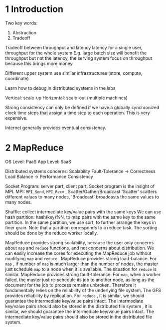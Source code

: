 # 1 Introduction
Two key words:
1. Abstraction
2. Tradeoff

Tradeoff between throughput and latency
latency for a single user, throughput for the whole system
E.g. large batch size will benefit the throughput but not the latency, the serving system focus on throughput because this brings more money

Different upper system use similar infrastructures (store, compute, coordinate)

Learn how to debug in distributed systems in the labs

Vertical: scale-up
Horizontal: scale-out (multiple machines)

Strong consistency can only be defined if we have a globally synchronized clock time steps that assign a time step to each operation. This is very expensive.

Internet generally provides eventual consistency.

# 2 MapReduce
OS Level: PaaS
App Level: SaaS

Distributed systems concerns:
Scalability
Fault-Tolerance -> Correctness
Load Balance -> Performance
Consistency

Socket Program: server part, client part. Socket program is the insight of MPI.
MPI: `MPI_Send`, `MPI_Recv` , Scatter/Gather/Broadcast
'Scatter' scatters different values to many nodes, 'Broadcast' broadcasts the same values to many nodes.

Shuffle: collect intermediate key/value pairs with the same keys
We can use hash partition: hash(key)%N, to map pairs with the same key to the same partition.
In the same partition, we use sort, to further arrange the keys in finer grain. Note that a partition corresponds to a reduce task. The sorting should be done by the reduce worker locally.

MapReduce provides strong scalability, because the user only concerns about `map` and `reduce` functions, and not concerns about distribution. We can easily increase the cores for executing the MapReduce job without modifying `map` and `reduce` .
MapReduce provides strong load-balance. For `map` , if number of `map` is much larger than the number of nodes, the master just schedule `map` to a node when it is available. The situation for `reduce` is similar.
MapReduce provides strong fault-tolerance. For `map`, when a worker failed, the master just re-schedule its job to another node, as long as the document for the job to process remains unbroken. Therefore it fundamentally relies on the reliability of the underlying file system. The GFS provides reliability by replication. For `reduce` , it is similar, we should guarantee the intermediate key/value pairs intact. The intermediate key/value pairs should also be stored in the distributed file system , it is similar, we should guarantee the intermediate key/value pairs intact. The intermediate key/value pairs should also be stored in the distributed file system.